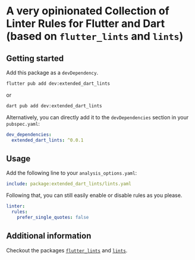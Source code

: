 # A very opinionated Collection of Linter Rules for Flutter and Dart (based on `flutter_lints` and `lints`)

## Getting started

Add this package as a `devDependency`.

```sh
flutter pub add dev:extended_dart_lints
```

or

```sh
dart pub add dev:extended_dart_lints
```

Alternatively, you can directly add it to the `devDependencies` section in your `pubspec.yaml`:

```yaml
dev_dependencies:
  extended_dart_lints: ^0.0.1
```

## Usage

Add the following line to your `analysis_options.yaml`:

```yaml
include: package:extended_dart_lints/lints.yaml
```

Following that, you can still easily enable or disable rules as you please.

```yaml
linter:
  rules:
    prefer_single_quotes: false
```

## Additional information

Checkout the packages [`flutter_lints`](https://pub.dev/packages/flutter_lints) and [`lints`](https://pub.dev/packages/lints).
